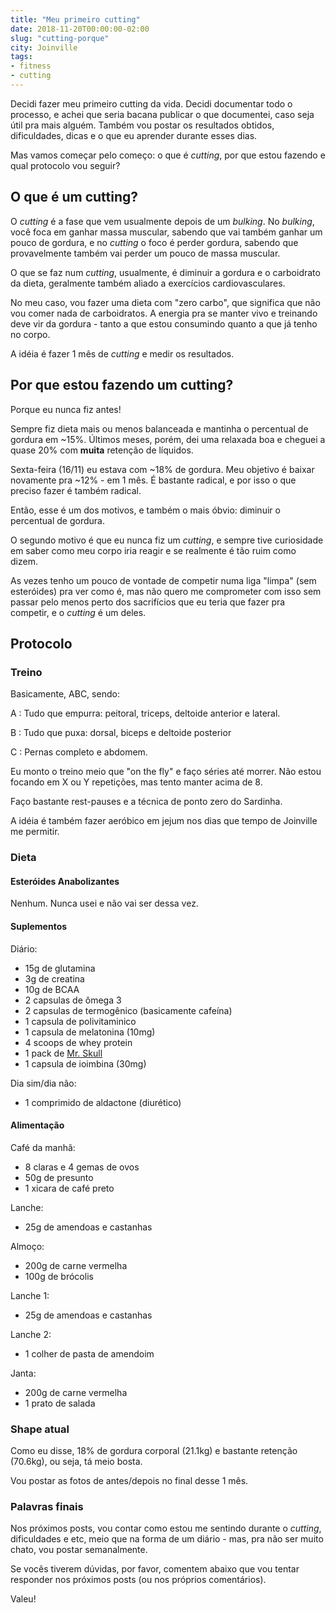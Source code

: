 ```yaml
---
title: "Meu primeiro cutting"
date: 2018-11-20T00:00:00-02:00
slug: "cutting-porque"
city: Joinville
tags:
- fitness
- cutting
---
```


Decidi fazer meu primeiro cutting da vida. Decidi documentar todo o processo,
e achei que seria bacana publicar o que documentei, caso seja útil pra mais
alguém. Também vou postar os resultados obtidos, dificuldades, dicas e o que
eu aprender durante esses dias.

<!--more-->

Mas vamos começar pelo começo: o que é _cutting_, por que estou fazendo e qual
protocolo vou seguir?

## O que é um cutting?

O _cutting_ é a fase que vem usualmente depois de um _bulking_. No _bulking_,
você foca em ganhar massa muscular, sabendo que vai também ganhar um pouco de
gordura, e no _cutting_ o foco é perder gordura, sabendo que provavelmente
também vai perder um pouco de massa muscular.

O que se faz num _cutting_, usualmente, é diminuir a gordura e o carboidrato
da dieta, geralmente também aliado a exercícios cardiovasculares.

No meu caso, vou fazer uma dieta com "zero carbo", que significa que não vou
comer nada de carboidratos. A energia pra se manter vivo e treinando
deve vir da gordura - tanto a que estou consumindo quanto a que já tenho
no corpo.

A idéia é fazer 1 mês de _cutting_ e medir os resultados.

## Por que estou fazendo um cutting?

Porque eu nunca fiz antes!

Sempre fiz dieta mais ou menos balanceada e mantinha o percentual de
gordura em ~15%. Últimos meses, porém, dei uma relaxada boa e cheguei a quase
20% com **muita** retenção de líquidos.

Sexta-feira (16/11) eu estava com ~18% de gordura.
Meu objetivo é baixar novamente pra ~12% - em 1 mês.
É bastante radical, e por isso o que preciso fazer é também radical.

Então, esse é um dos motivos, e também o mais óbvio: diminuir o percentual de
gordura.

O segundo motivo é que eu nunca fiz um _cutting_, e sempre tive curiosidade
em saber como meu corpo iria reagir e se realmente é tão ruim como dizem.

As vezes tenho um pouco de vontade de competir numa liga "limpa"
(sem esteróides) pra ver como é, mas não quero me comprometer com isso
sem passar pelo menos perto dos sacrifícios que eu teria que fazer pra
competir, e o _cutting_ é um deles.

## Protocolo

### Treino

Basicamente, ABC, sendo:

A
: Tudo que empurra: peitoral, triceps, deltoide anterior e lateral.

B
: Tudo que puxa: dorsal, biceps e deltoide posterior

C
: Pernas completo e abdomem.

Eu monto o treino meio que "on the fly" e faço séries até morrer. Não estou
focando em X ou Y repetições, mas tento manter acima de 8.

Faço bastante rest-pauses e a técnica de ponto zero do Sardinha.

A idéia é também fazer aeróbico em jejum nos dias que tempo de Joinville
me permitir.

### Dieta

#### Esteróides Anabolizantes

Nenhum. Nunca usei e não vai ser dessa vez.

#### Suplementos

Diário:

- 15g de glutamina
- 3g de creatina
- 10g de BCAA
- 2 capsulas de ômega 3
- 2 capsulas de termogênico (basicamente cafeína)
- 1 capsula de polivitaminico
- 1 capsula de melatonina (10mg)
- 4 scoops de whey protein
- 1 pack de [Mr. Skull](http://blackskullofficial.com/mr-skull-44-multi-packs/)
- 1 capsula de ioimbina (30mg)

Dia sim/dia não:

- 1 comprimido de aldactone (diurético)

#### Alimentação

Café da manhã:

- 8 claras e 4 gemas de ovos
- 50g de presunto
- 1 xicara de café preto

Lanche:

- 25g de amendoas e castanhas

Almoço:

- 200g de carne vermelha
- 100g de brócolis

Lanche 1:

- 25g de amendoas e castanhas

Lanche 2:

- 1 colher de pasta de amendoim

Janta:

- 200g de carne vermelha
- 1 prato de salada

### Shape atual

Como eu disse, 18% de gordura corporal (21.1kg) e bastante retenção (70.6kg),
ou seja, tá meio bosta.

Vou postar as fotos de antes/depois no final desse 1 mês.

### Palavras finais

Nos próximos posts, vou contar como estou me sentindo durante o _cutting_,
dificuldades e etc, meio que na forma de um diário - mas, pra não ser muito
chato, vou postar semanalmente.

Se vocês tiverem dúvidas, por favor, comentem abaixo que vou tentar responder
nos próximos posts (ou nos próprios comentários).

Valeu!
